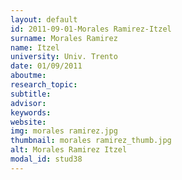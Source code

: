 ```yaml
---
layout: default 
id: 2011-09-01-Morales Ramirez-Itzel
surname: Morales Ramirez
name: Itzel
university: Univ. Trento
date: 01/09/2011
aboutme: 
research_topic: 
subtitle: 
advisor: 
keywords: 
website: 
img: morales ramirez.jpg
thumbnail: morales ramirez_thumb.jpg
alt: Morales Ramirez Itzel
modal_id: stud38
---
```

